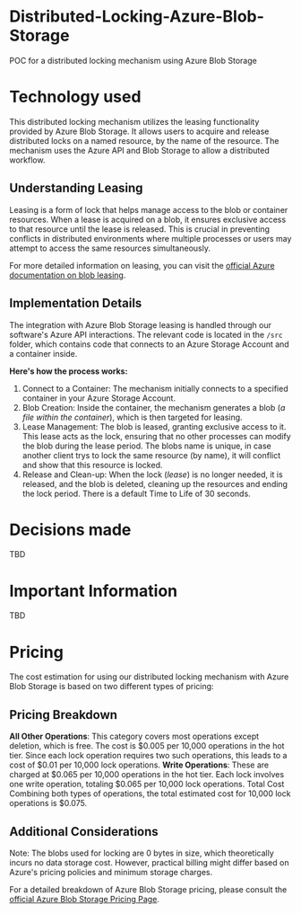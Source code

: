 # Distributed-Locking-Azure-Blob-Storage
POC for a distributed locking mechanism using Azure Blob Storage

# Technology used
This distributed locking mechanism utilizes the leasing functionality provided by Azure Blob Storage. It allows users to acquire and release distributed locks on a named resource, by the name of the resource. The mechanism uses the Azure API and Blob Storage to allow a distributed workflow. 

## Understanding Leasing
Leasing is a form of lock that helps manage access to the blob or container resources. When a lease is acquired on a blob, it ensures exclusive access to that resource until the lease is released. This is crucial in preventing conflicts in distributed environments where multiple processes or users may attempt to access the same resources simultaneously.

For more detailed information on leasing, you can visit the [official Azure documentation on blob leasing](https://learn.microsoft.com/de-de/rest/api/storageservices/lease-blob?tabs=microsoft-entra-id).

## Implementation Details
The integration with Azure Blob Storage leasing is handled through our software's Azure API interactions. The relevant code is located in the `/src` folder, which contains code that connects to an Azure Storage Account and a container inside.

**Here's how the process works:**

1. Connect to a Container: The mechanism initially connects to a specified container in your Azure Storage Account.
1. Blob Creation: Inside the container, the mechanism generates a blob (*a file within the container*), which is then targeted for leasing.
1. Lease Management: The blob is leased, granting exclusive access to it. This lease acts as the lock, ensuring that no other processes can modify the blob during the lease period. The blobs name is unique, in case another client trys to lock the same resource (by name), it will conflict and show that this resource is locked.
1. Release and Clean-up: When the lock (*lease*) is no longer needed, it is released, and the blob is deleted, cleaning up the resources and ending the lock period. There is a default Time to Life of 30 seconds.

# Decisions made
TBD

# Important Information
TBD

# Pricing
The cost estimation for using our distributed locking mechanism with Azure Blob Storage is based on two different types of pricing:

## Pricing Breakdown
**All Other Operations**: This category covers most operations except deletion, which is free. The cost is $0.005 per 10,000 operations in the hot tier. Since each lock operation requires two such operations, this leads to a cost of $0.01 per 10,000 lock operations.
**Write Operations**: These are charged at $0.065 per 10,000 operations in the hot tier. Each lock involves one write operation, totaling $0.065 per 10,000 lock operations.
Total Cost
Combining both types of operations, the total estimated cost for 10,000 lock operations is $0.075.

## Additional Considerations
Note: The blobs used for locking are 0 bytes in size, which theoretically incurs no data storage cost. However, practical billing might differ based on Azure's pricing policies and minimum storage charges.

For a detailed breakdown of Azure Blob Storage pricing, please consult the [official Azure Blob Storage Pricing Page](`https://azure.microsoft.com/en-us/pricing/details/storage/blobs/`).